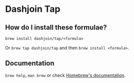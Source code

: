 # Dashjoin Tap

## How do I install these formulae?

`brew install dashjoin/tap/<formula>`

Or `brew tap dashjoin/tap` and then `brew install <formula>`.

## Documentation

`brew help`, `man brew` or check [Homebrew's documentation](https://docs.brew.sh).

